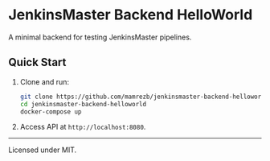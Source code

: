 # JenkinsMaster Backend HelloWorld

A minimal backend for testing JenkinsMaster pipelines.

## Quick Start
1. Clone and run:
   ```bash
   git clone https://github.com/mamrezb/jenkinsmaster-backend-helloworld.git
   cd jenkinsmaster-backend-helloworld
   docker-compose up
   ```
2. Access API at `http://localhost:8080`.

---

Licensed under MIT.